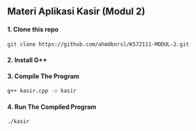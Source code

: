 ## Materi Aplikasi Kasir (Modul 2)

#### 1. Clone this repo
```bash
git clone https://github.com/ahmdbnrsl/K572111-MODUL-2.git
```
#### 2. Install G++
#### 3. Compile The Program
```bash
g++ kasir.cpp -o kasir
```
#### 4. Run The Compiled Program
```bash
./kasir
```
